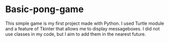 # Basic-pong-game

This simple game is my first project made with Python.
I used Turtle module and a feature of Tkinter that allows me to display messageboxes.
I did not use classes in my code, but I aim to add them in the nearest future.


